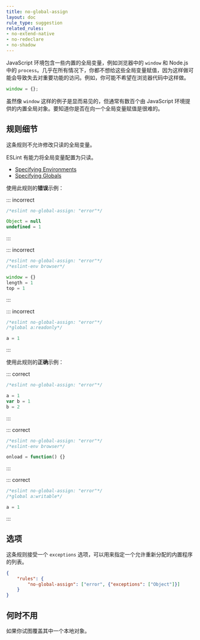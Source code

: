 ```yaml
---
title: no-global-assign
layout: doc
rule_type: suggestion
related_rules:
- no-extend-native
- no-redeclare
- no-shadow
---
```


JavaScript 环境包含一些内置的全局变量，例如浏览器中的 `window` 和 Node.js 中的 `process`。几乎在所有情况下，你都不想给这些全局变量赋值，因为这样做可能会导致失去对重要功能的访问。例如，你可能不希望在浏览器代码中这样做。

```js
window = {};
```

虽然像 `window` 这样的例子是显而易见的，但通常有数百个由 JavaScript 环境提供的内置全局对象。要知道你是否在向一个全局变量赋值是很难的。

## 规则细节

这条规则不允许修改只读的全局变量。

ESLint 有能力将全局变量配置为只读。

* [Specifying Environments](../user-guide/configuring#specifying-environments)
* [Specifying Globals](../user-guide/configuring#specifying-globals)

使用此规则的**错误**示例：

::: incorrect

```js
/*eslint no-global-assign: "error"*/

Object = null
undefined = 1
```

:::

::: incorrect

```js
/*eslint no-global-assign: "error"*/
/*eslint-env browser*/

window = {}
length = 1
top = 1
```

:::

::: incorrect

```js
/*eslint no-global-assign: "error"*/
/*global a:readonly*/

a = 1
```

:::

使用此规则的**正确**示例：

::: correct

```js
/*eslint no-global-assign: "error"*/

a = 1
var b = 1
b = 2
```

:::

::: correct

```js
/*eslint no-global-assign: "error"*/
/*eslint-env browser*/

onload = function() {}
```

:::

::: correct

```js
/*eslint no-global-assign: "error"*/
/*global a:writable*/

a = 1
```

:::

## 选项

这条规则接受一个 `exceptions` 选项，可以用来指定一个允许重新分配的内置程序的列表。

```json
{
    "rules": {
        "no-global-assign": ["error", {"exceptions": ["Object"]}]
    }
}
```

## 何时不用

如果你试图覆盖其中一个本地对象。
